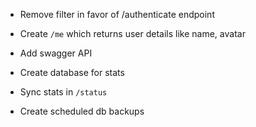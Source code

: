 - Remove filter in favor of /authenticate endpoint

- Create `/me` which returns user details like name, avatar
- Add swagger API
- Create database for stats
- Sync stats in `/status`
- Create scheduled db backups

